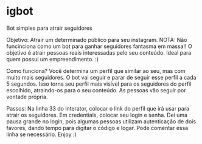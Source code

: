 # igbot
Bot simples para atrair seguidores

Objetivo: Atrair um determinado público para seu instagram. NOTA: Não funcinciona como um bot para ganhar seguidores fantasma em massa!! O objetivo é atrair pessoas reais interessadas pelo seu conteúdo. Ideal para quem possui um empreendimento. :)

Como funciona? Você determina um perfil que similar ao seu, mas com muito mais seguidores. O bot vai seguir e parar de seguir esse perfil a cada 5 segundos. Isso torna seu perfil mais visível para os seguidores do perfil escolhido, atraindo-os para o seu conteúdo. As pessoas vão seguir por vontade própria.

Passos: Na linha 33 do interator, colocar o link do perfil que irá usar para atrair os seguidores. Em credentials, colocar seu login e senha. Dei uma pausa grande no login, pois algumas pessoas utilizam autenticação de dois favores, dando tempo para digitar o código e logar. Pode comentar essa linha se necessário. Enjoy :)
